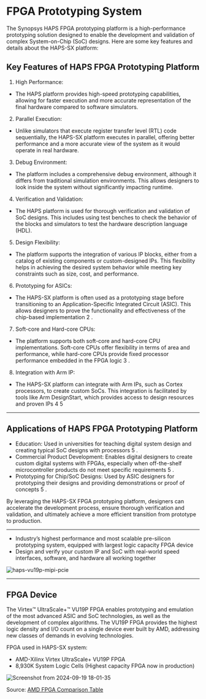 # FPGA Prototyping System

The Synopsys HAPS FPGA prototyping platform is a high-performance prototyping solution designed to enable the development and validation of complex System-on-Chip (SoC) designs. Here are some key features and details about the HAPS-SX platform:

## Key Features of HAPS FPGA Prototyping Platform

1. High Performance:
  * The HAPS platform provides high-speed prototyping capabilities, allowing for faster execution and more accurate representation of the final hardware compared to software simulators.

2. Parallel Execution:
  * Unlike simulators that execute register transfer level (RTL) code sequentially, the HAPS-SX platform executes in parallel, offering better performance and a more accurate view of the system as it would operate in real hardware.

3. Debug Environment:
  * The platform includes a comprehensive debug environment, although it differs from traditional simulation environments. This allows designers to look inside the system without significantly impacting runtime.

4. Verification and Validation:
  * The HAPS platform is used for thorough verification and validation of SoC designs. This includes using test benches to check the behavior of the blocks and simulators to test the hardware description language (HDL).

5. Design Flexibility:
  * The platform supports the integration of various IP blocks, either from a catalog of existing components or custom-designed IPs. This flexibility helps in achieving the desired system behavior while meeting key constraints such as size, cost, and performance.

6. Prototyping for ASICs:
  * The HAPS-SX platform is often used as a prototyping stage before transitioning to an Application-Specific Integrated Circuit (ASIC). This allows designers to prove the functionality and effectiveness of the chip-based implementation 2 .

7. Soft-core and Hard-core CPUs:
  * The platform supports both soft-core and hard-core CPU implementations. Soft-core CPUs offer flexibility in terms of area and performance, while hard-core CPUs provide fixed processor performance embedded in the FPGA logic 3 .

8. Integration with Arm IP:
  * The HAPS-SX platform can integrate with Arm IPs, such as Cortex processors, to create custom SoCs. This integration is facilitated by tools like Arm DesignStart, which provides access to design resources and proven IPs 4 5 

---
## Applications of HAPS FPGA Prototyping Platform

  * Education: Used in universities for teaching digital system design and creating typical SoC designs with processors 5 .
  * Commercial Product Development: Enables digital designers to create custom digital systems with FPGAs, especially when off-the-shelf microcontroller products do not meet specific requirements 5 .
  * Prototyping for Chip/SoC Designs: Used by ASIC designers for prototyping their designs and providing demonstrations or proof of concepts 5 .

By leveraging the HAPS-SX FPGA prototyping platform, designers can accelerate the development process, ensure thorough verification and validation, and ultimately achieve a more efficient transition from prototype to production.

---

* Industry’s highest performance and most scalable pre-silicon prototyping system,  equipped with largest logic capacity FPGA device 
* Design and verify your custom IP and SoC with real-world speed interfaces, software, and hardware all working together

![haps-vu19p-mipi-pcie](https://github.com/user-attachments/assets/f6dff28d-4308-4775-9bfd-834ea624c6b3)

---
## FPGA Device

The Virtex™ UltraScale+™ VU19P FPGA enables prototyping and emulation of the most advanced ASIC and SoC technologies, as well as the development of complex algorithms. The VU19P FPGA provides the highest logic density and I/O count on a single device ever built by AMD, addressing new classes of demands in evolving technologies.

FPGA used in HAPS-SX system:
* AMD-Xilinx Virtex UltraScale+ VU19P FPGA
* 8,930K System Logic Cells (Highest capacity FPGA now in production)

![Screenshot from 2024-09-19 18-01-35](https://github.com/user-attachments/assets/27807229-e10f-42ff-aebd-440b13f52a41)

Source: [AMD FPGA Comparison Table](https://docs.amd.com/v/u/en-US/ultrascale-plus-fpga-product-selection-guide)  
